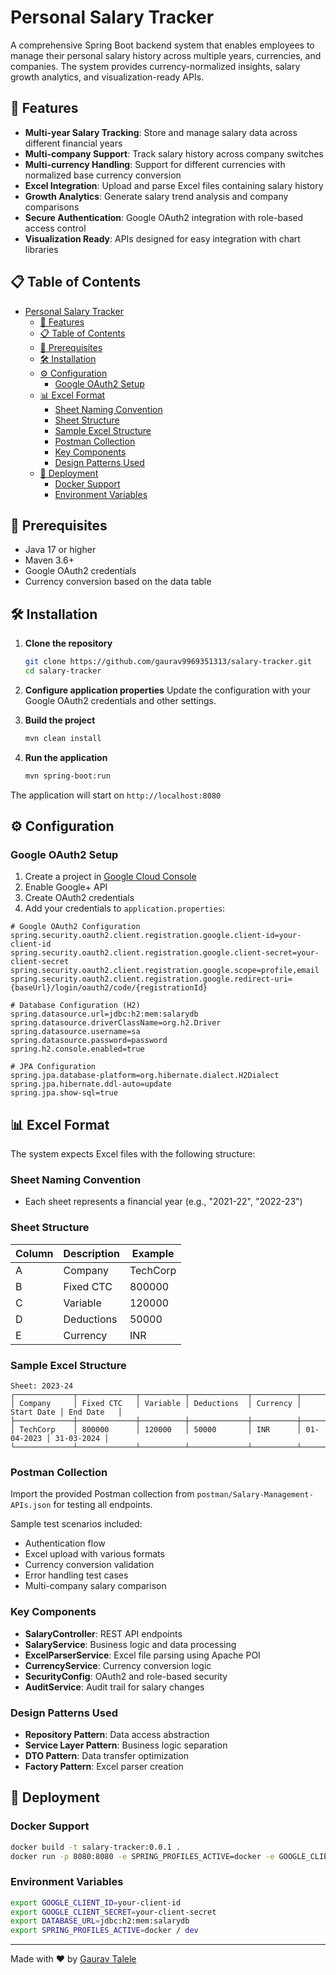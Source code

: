 # Personal Salary Tracker

A comprehensive Spring Boot backend system that enables employees to manage their personal salary history across multiple years, currencies, and companies. The system provides currency-normalized insights, salary growth analytics, and visualization-ready APIs.

## 🚀 Features

- **Multi-year Salary Tracking**: Store and manage salary data across different financial years
- **Multi-company Support**: Track salary history across company switches
- **Multi-currency Handling**: Support for different currencies with normalized base currency conversion
- **Excel Integration**: Upload and parse Excel files containing salary history
- **Growth Analytics**: Generate salary trend analysis and company comparisons
- **Secure Authentication**: Google OAuth2 integration with role-based access control
- **Visualization Ready**: APIs designed for easy integration with chart libraries

## 📋 Table of Contents

- [Personal Salary Tracker](#personal-salary-tracker)
  - [🚀 Features](#-features)
  - [📋 Table of Contents](#-table-of-contents)
  - [🔧 Prerequisites](#-prerequisites)
  - [🛠 Installation](#-installation)
  - [⚙️ Configuration](#️-configuration)
    - [Google OAuth2 Setup](#google-oauth2-setup)
  - [📊 Excel Format](#-excel-format)
    - [Sheet Naming Convention](#sheet-naming-convention)
    - [Sheet Structure](#sheet-structure)
    - [Sample Excel Structure](#sample-excel-structure)
    - [Postman Collection](#postman-collection)
    - [Key Components](#key-components)
    - [Design Patterns Used](#design-patterns-used)
  - [🚀 Deployment](#-deployment)
    - [Docker Support](#docker-support)
    - [Environment Variables](#environment-variables)

## 🔧 Prerequisites

- Java 17 or higher
- Maven 3.6+
- Google OAuth2 credentials
- Currency conversion based on the data table

## 🛠 Installation

1. **Clone the repository**
   ```bash
   git clone https://github.com/gaurav9969351313/salary-tracker.git
   cd salary-tracker
   ```

2. **Configure application properties**
   Update the configuration with your Google OAuth2 credentials and other settings.

3. **Build the project**
   ```bash
   mvn clean install
   ```

4. **Run the application**
   ```bash
   mvn spring-boot:run
   ```

The application will start on `http://localhost:8080`

## ⚙️ Configuration

### Google OAuth2 Setup

1. Create a project in [Google Cloud Console](https://console.cloud.google.com/)
2. Enable Google+ API
3. Create OAuth2 credentials
4. Add your credentials to `application.properties`:

```properties
# Google OAuth2 Configuration
spring.security.oauth2.client.registration.google.client-id=your-client-id
spring.security.oauth2.client.registration.google.client-secret=your-client-secret
spring.security.oauth2.client.registration.google.scope=profile,email
spring.security.oauth2.client.registration.google.redirect-uri={baseUrl}/login/oauth2/code/{registrationId}

# Database Configuration (H2)
spring.datasource.url=jdbc:h2:mem:salarydb
spring.datasource.driverClassName=org.h2.Driver
spring.datasource.username=sa
spring.datasource.password=password
spring.h2.console.enabled=true

# JPA Configuration
spring.jpa.database-platform=org.hibernate.dialect.H2Dialect
spring.jpa.hibernate.ddl-auto=update
spring.jpa.show-sql=true
```

## 📊 Excel Format

The system expects Excel files with the following structure:

### Sheet Naming Convention
- Each sheet represents a financial year (e.g., "2021-22", "2022-23")

### Sheet Structure
| Column | Description | Example |
|--------|-------------|---------|
| A | Company | TechCorp |
| B | Fixed CTC | 800000 |
| C | Variable | 120000 |
| D | Deductions | 50000 |
| E | Currency | INR |

### Sample Excel Structure
```
Sheet: 2023-24
┌─────────────┬─────────────┬──────────┬─────────────┬──────────┬────────────┬────────────┐
│ Company     │ Fixed CTC   │ Variable │ Deductions  │ Currency │ Start Date │ End Date   │
├─────────────┼─────────────┼──────────┼─────────────┼──────────┼────────────┼────────────┤
│ TechCorp    │ 800000      │ 120000   │ 50000       │ INR      │ 01-04-2023 │ 31-03-2024 │
└─────────────┴─────────────┴──────────┴─────────────┴──────────┴────────────┴────────────┘
```


### Postman Collection

Import the provided Postman collection from `postman/Salary-Management-APIs.json` for testing all endpoints.

Sample test scenarios included:
- Authentication flow
- Excel upload with various formats
- Currency conversion validation
- Error handling test cases
- Multi-company salary comparison


### Key Components

- **SalaryController**: REST API endpoints
- **SalaryService**: Business logic and data processing
- **ExcelParserService**: Excel file parsing using Apache POI
- **CurrencyService**: Currency conversion logic
- **SecurityConfig**: OAuth2 and role-based security
- **AuditService**: Audit trail for salary changes

### Design Patterns Used

- **Repository Pattern**: Data access abstraction
- **Service Layer Pattern**: Business logic separation
- **DTO Pattern**: Data transfer optimization
- **Factory Pattern**: Excel parser creation

## 🚀 Deployment

### Docker Support
```bash
docker build -t salary-tracker:0.0.1 . 
docker run -p 8080:8080 -e SPRING_PROFILES_ACTIVE=docker -e GOOGLE_CLIENT_ID=client-id -e GOOGLE_CLIENT_SECRET=client-secret --name salary-tracker salary-tracker:0.0.1
```

### Environment Variables
```bash
export GOOGLE_CLIENT_ID=your-client-id
export GOOGLE_CLIENT_SECRET=your-client-secret
export DATABASE_URL=jdbc:h2:mem:salarydb
export SPRING_PROFILES_ACTIVE=docker / dev
```

---

Made with ❤️ by [Gaurav Talele](https://github.com/gaurav9969351313)